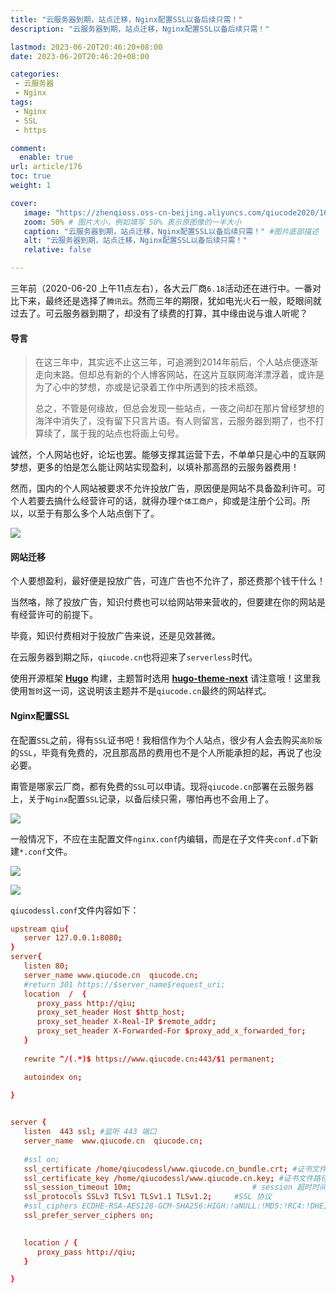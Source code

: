 ```yaml
---
title: "云服务器到期，站点迁移，Nginx配置SSL以备后续只需！"
description: "云服务器到期，站点迁移，Nginx配置SSL以备后续只需！"

lastmod: 2023-06-20T20:46:20+08:00
date: 2023-06-20T20:46:20+08:00

categories:
 - 云服务器
 - Nginx
tags:
 - Nginx
 - SSL
 - https

comment:
  enable: true
url: article/176
toc: true
weight: 1

cover:
   image: "https://zhenqioss.oss-cn-beijing.aliyuncs.com/qiucode2020/1687504537619.png" #图片路径例如：posts/tech/123/123.png
   zoom: 50% # 图片大小，例如填写 50% 表示原图像的一半大小
   caption: "云服务器到期，站点迁移，Nginx配置SSL以备后续只需！" #图片底部描述
   alt: "云服务器到期，站点迁移，Nginx配置SSL以备后续只需！"
   relative: false

---
```


三年前（2020-06-20 上午11点左右），各大云厂商```6.18```活动还在进行中。一番对比下来，最终还是选择了```腾讯云```。然而三年的期限，犹如电光火石一般，眨眼间就过去了。可云服务器到期了，却没有了续费的打算，其中缘由说与谁人听呢？

<!--more-->

#### 导言

> 在这三年中，其实远不止这三年，可追溯到2014年前后，个人站点便逐渐走向末路。但却总有新的个人博客网站，在这片互联网海洋漂浮着，或许是为了心中的梦想，亦或是记录着工作中所遇到的技术瓶颈。
>
> 总之，不管是何缘故，但总会发现一些站点，一夜之间却在那片曾经梦想的海洋中消失了，没有留下只言片语。有人则留言，云服务器到期了，也不打算续了，属于我的站点也将画上句号。

诚然，个人网站也好，论坛也罢。能够支撑其运营下去，不单单只是心中的互联网梦想，更多的怕是怎么能让网站实现盈利，以填补那高昂的云服务器费用！

然而，国内的个人网站被要求不允许投放广告，原因便是网站不具备盈利许可。可个人若要去搞什么经营许可的话，就得办理```个体工商户```，抑或是注册个公司。所以，以至于有那么多个人站点倒下了。

![](https://zhenqioss.oss-cn-beijing.aliyuncs.com/qiucode2020/1687504537619.png)

#### 网站迁移

个人要想盈利，最好便是投放广告，可连广告也不允许了，那还费那个钱干什么！

当然咯，除了投放广告，知识付费也可以给网站带来营收的，但要建在你的网站是有经营许可的前提下。

毕竟，知识付费相对于投放广告来说，还是见效甚微。

在云服务器到期之际，```qiucode.cn```也将迎来了```serverless```时代。

使用开源框架 **[Hugo](https://gohugo.io/)** 构建，主题暂时选用 **[hugo-theme-next](https://github.com/hugo-next/hugo-theme-next)** 请注意哦！这里我使用```暂时```这一词，这说明该主题并不是```qiucode.cn```最终的网站样式。

#### Nginx配置SSL

在配置```SSL```之前，得有```SSL```证书吧！我相信作为个人站点，很少有人会去购买```高阶版```的```SSL```，毕竟有免费的，况且那高昂的费用也不是个人所能承担的起，再说了也没必要。

甭管是哪家云厂商，都有免费的```SSL```可以申请。现将```qiucode.cn```部署在云服务器上，关于```Nginx```配置```SSL```记录，以备后续只需，哪怕再也不会用上了。

![](https://zhenqioss.oss-cn-beijing.aliyuncs.com/qiucode2020/1687504853218.png)

一般情况下，不应在主配置文件```nginx.conf```内编辑，而是在子文件夹```conf.d```下新建```*.conf```文件。

![](https://zhenqioss.oss-cn-beijing.aliyuncs.com/qiucode2020/1687505206553.png)

![](https://zhenqioss.oss-cn-beijing.aliyuncs.com/qiucode2020/1687505794380.png)

```qiucodessl.conf```文件内容如下：

```conf
upstream qiu{
   server 127.0.0.1:8080;
}
server{
   listen 80;
   server_name www.qiucode.cn  qiucode.cn;
   #return 301 https://$server_name$request_uri;
   location  /  {
      proxy_pass http://qiu; 
      proxy_set_header Host $http_host;
      proxy_set_header X-Real-IP $remote_addr;
      proxy_set_header X-Forwarded-For $proxy_add_x_forwarded_for;
   }
               
   rewrite ^/(.*)$ https://www.qiucode.cn:443/$1 permanent;

   autoindex on;
          
}


server {
   listen  443 ssl; #监听 443 端口
   server_name  www.qiucode.cn  qiucode.cn; 
         
   #ssl on;
   ssl_certificate /home/qiucodessl/www.qiucode.cn_bundle.crt; #证书文件路径
   ssl_certificate_key /home/qiucodessl/www.qiucode.cn.key; #证书文件路径
   ssl_session_timeout 10m;                           # session 超时时间
   ssl_protocols SSLv3 TLSv1 TLSv1.1 TLSv1.2;     #SSL 协议
   #ssl_ciphers ECDHE-RSA-AES128-GCM-SHA256:HIGH:!aNULL:!MD5:!RC4:!DHE;
   ssl_prefer_server_ciphers on;

    
   location / {
      proxy_pass http://qiu;
   }

}

```

